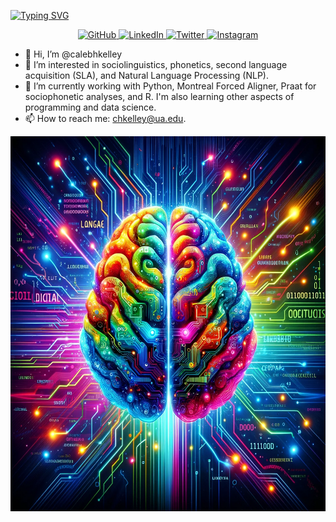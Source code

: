 <a href="https://git.io/typing-svg"><img src="https://readme-typing-svg.demolab.com?font=Poppins&size=29&duration=1000&pause=1000&color=0D6ABEFF&center=false&random=false&width=435&lines=Hi!+My+name+is+Caleb.;Welcome+to+my+GitHub+page." alt="Typing SVG" /></a>

<p align="center">
  <a href="https://github.com/calebhkelley">
    <img src="https://img.shields.io/badge/GitHub-100000?style=for-the-badge&logo=github&logoColor=white" alt="GitHub">
  </a>
  <a href="https://www.linkedin.com/in/caleb-h-kelley-309081aa">
    <img src="https://img.shields.io/badge/LinkedIn-0077B5?style=for-the-badge&logo=linkedin&logoColor=white" alt="LinkedIn">
  </a>
  <a href="https://twitter.com/calebhkelley">
    <img src="https://img.shields.io/badge/Twitter-1DA1F2?style=for-the-badge&logo=twitter&logoColor=white" alt="Twitter">
  </a>
  <a href="https://www.instagram.com/c.h.kelley/">
    <img src="https://img.shields.io/badge/Instagram-E4405F?style=for-the-badge&logo=instagram&logoColor=white" alt="Instagram">
  </a>
</p>



- 👋 Hi, I’m @calebhkelley
- 👀 I’m interested in sociolinguistics, phonetics, second language acquisition (SLA), and Natural Language Processing (NLP). 
- 🌱 I’m currently working with Python, Montreal Forced Aligner, Praat for sociophonetic analyses, and R. I'm also learning other aspects of programming and data science.
- 📫 How to reach me: chkelley@ua.edu.

<p align="center">
  <img src="https://raw.githubusercontent.com/calebhkelley/calebhkelley/main/brain%20language%20and%20computation.png" height="600" width="900"/>
</p>

<!---
calebhkelley/calebhkelley is a ✨ special ✨ repository because its `README.md` (this file) appears on your GitHub profile.
You can click the Preview link to take a look at your changes.
--->
